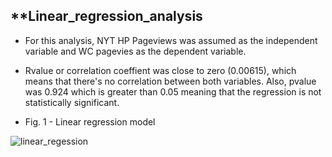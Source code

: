 ## **Linear_regression_analysis

* For this analysis, NYT HP Pageviews was assumed as the independent variable and WC pagevies as the dependent variable.

* Rvalue or correlation coeffient was close to zero (0.00615), which means that there's no correlation between both variables. Also, pvalue was 0.924 which is greater than 0.05 meaning that the regression is not statistically significant. 

* Fig. 1 -  Linear regression model


![linear_regession](https://user-images.githubusercontent.com/96256603/158311141-be187500-f863-46e6-bdc4-eba33ad56622.jpg)
